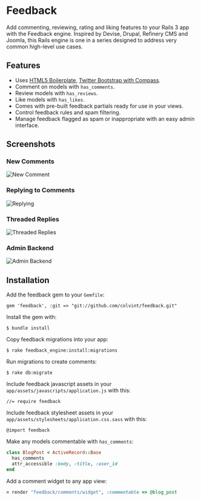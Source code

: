 # Feedback

Add commenting, reviewing, rating and liking features to your Rails 3 app 
with the Feedback engine. Inspired by Devise, Drupal, Refinery CMS and 
Joomla, this Rails engine is one in a series designed to address very 
common high-level use cases.

## <a name="features"></a>Features

* Uses [HTML5 Boilerplate](https://github.com/sporkd/compass-h5bp), [Twitter Bootstrap with Compass](https://github.com/vwall/compass-twitter-bootstrap).
* Comment on models with `has_comments`.
* Review models with `has_reviews`.
* Like models with `has_likes`.
* Comes with pre-built feedback partials ready for use in your views.
* Control feedback rules and spam filtering.
* Manage feedback flagged as spam or inappropriate with an easy admin interface.

## <a name="demo"></a>Screenshots

### New Comments

![New Comment](https://img.skitch.com/20120508-cs6fw8m4b2ib1tjhyywjuu1pwp.jpg)

### Replying to Comments

![Replying](https://img.skitch.com/20120508-n2why5mnr4x33e7unaqht343y3.jpg)

### Threaded Replies

![Threaded Replies](https://img.skitch.com/20120508-e675nhjfig8y3rhwsar7n5kac9.jpg)

### Admin Backend

![Admin Backend](https://img.skitch.com/20120511-un49fs3niepqxqpmxdqp5ewam.jpg)

## <a name="installation"></a>Installation
Add the feedback gem to your `Gemfile`:

    gem 'feedback', :git => "git://github.com/colvint/feedback.git"

Install the gem with:

    $ bundle install

Copy feedback migrations into your app:

    $ rake feedback_engine:install:migrations

Run migrations to create comments:

    $ rake db:migrate

Include feedback javascript assets in your `app/assets/javascripts/application.js` with this:

    //= require feedback

Include feedback stylesheet assets in your `app/assets/stylesheets/application.css.sass` with this:

    @import feedback

Make any models commentable with `has_comments`:

```ruby
class BlogPost < ActiveRecord::Base
  has_comments
  attr_accessible :body, :title, :user_id
end
```
Add a comment widget to any app view:

```ruby
= render "feedback/comments/widget", :commentable => @blog_post
```